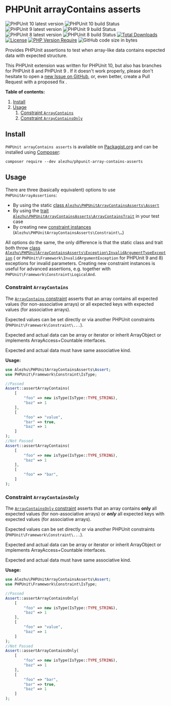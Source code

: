 # PHPUnit arrayContains asserts

![PHPUnit 10 latest version](https://img.shields.io/github/v/tag/alezhu/phpunit-array-contains-asserts?filter=10.*&label=PHPUnit%2010)
![PHPUnit 10 build Status](https://img.shields.io/github/actions/workflow/status/alezhu/phpunit-array-contains-asserts/php.yml?label=PHPUnit%2010)
![PHPUnit 9 latest version](https://img.shields.io/github/v/tag/alezhu/phpunit-array-contains-asserts?filter=9.*&label=PHPUnit%209)
![PHPUnit 9 build Status ](https://img.shields.io/github/actions/workflow/status/alezhu/phpunit-array-contains-asserts/phpunit_9.yml?label=PHPUnit%209)
![PHPUnit 8 latest version](https://img.shields.io/github/v/tag/alezhu/phpunit-array-contains-asserts?filter=8.*&label=PHPUnit%208)
![PHPUnit 8 build Status ](https://img.shields.io/github/actions/workflow/status/alezhu/phpunit-array-contains-asserts/phpunit_8.yml?label=PHPUnit%208)
[![Total Downloads](http://poser.pugx.org/alezhu/phpunit-array-contains-asserts/downloads)](https://packagist.org/packages/alezhu/phpunit-array-contains-asserts)
[![License](http://poser.pugx.org/alezhu/phpunit-array-contains-asserts/license)](https://packagist.org/packages/alezhu/phpunit-array-contains-asserts)
[![PHP Version Require](http://poser.pugx.org/alezhu/phpunit-array-contains-asserts/require/php)](https://packagist.org/packages/alezhu/phpunit-array-contains-asserts)
![GitHub code size in bytes](https://img.shields.io/github/languages/code-size/alezhu/phpunit-array-contains-asserts)

Provides PHPUnit assertions to test when array-like data contains expected data with expected structure.

This PHPUnit extension was written for PHPUnit 10, but also has branches for PHPUnit 8 and PHPUnit 9 . If it doesn't
work properly, please don't hesitate to open
a [new Issue on GitHub](https://github.com/alezhu/phpunit-array-contains-asserts/issues), or, even better, create a Pull
Request with a proposed fix .

**Table of contents:**

1. [Install](#install)
2. [Usage](#usage)
    1. [Constraint `ArrayContains`](#constraint-ArrayContains)
    2. [Constraint `ArrayContainsOnly`](#constraint-ArrayContainsOnly)

Install
-------

`PHPUnit arrayContains asserts` is available
on [Packagist.org](https://packagist.org/packages/alezhu/phpunit-array-contains-asserts) and can be installed
using [Composer](https://getcomposer.org/):

```shell
composer require --dev alezhu/phpunit-array-contains-asserts
```

Usage
-----

There are three (basically equivalent) options to use `PHPUnitArrayAssertions`:

- By using the
  static [class `Alezhu\PHPUnitArrayContainsAsserts\Assert`](https://github.com/alezhu/phpunit-array-contains-asserts/blob/main/src/Assert.php)
- By using
  the [trait `Alezhu\PHPUnitArrayContainsAsserts\ArrayContainsTrait`](https://github.com/alezhu/phpunit-array-contains-asserts/blob/main/src/ArrayContainsTrait.php)
  in your test case
- By creating
  new [constraint instances](https://github.com/alezhu/phpunit-array-contains-asserts/tree/main/src/Constraint) (`Alezhu\PHPUnitArrayContainsAsserts\Constraint\…`)

All options do the same, the only difference is that the static class and trait both
throw [class `Alezhu\PHPUnitArrayContainsAsserts\Exception\InvalidArgumentTypeException`](https://github.com/alezhu/phpunit-array-contains-asserts/blob/main/src/Exception/InvalidArgumentTypeException.php) (
or `PHPUnit\Framework\InvalidArgumentException` for PHPUnit 9 and 8) exceptions for
invalid parameters.
Creating new constraint instances is useful for advanced assertions, e.g. together
with `PHPUnit\Framework\Constraint\LogicalAnd`.

### Constraint `ArrayContains`

The [`ArrayContains` constraint](https://github.com/alezhu/phpunit-array-contains-asserts/blob/main/src/Constraint/ArrayContains.php)
asserts that an array contains all expected values (for non-associative arrays) or all expected keys with expected
values (for associative arrays).

Expected values can be set directly or via another PHPUnit constraints (`PHPUnit\Framework\Constraint\...`).

Expected and actual data can be array or iterator or inherit ArrayObject or implements ArrayAccess+Countable interfaces.

Expected and actual data must have same associative kind.

**Usage:**

```php
use Alezhu\PHPUnitArrayContainsAsserts\Assert;
use PHPUnit\Framework\Constraint\IsType;

//Passed
Assert::assertArrayContains(
    [
        "foo" => new isType(IsType::TYPE_STRING), 
        "baz" => 1
    ], 
    [
        "foo" => "value",
        "bar" => true, 
        "baz" => 1
    ]
); 
//Not Passed
Assert::assertArrayContains(
    [
        "foo" => new isType(IsType::TYPE_STRING), 
        "baz" => 1
    ], 
    [
        "foo" => "bar", 
    ]
); 
```

### Constraint `ArrayContainsOnly`

The [`ArrayContainsOnly` constraint](https://github.com/alezhu/phpunit-array-contains-asserts/blob/main/src/Constraint/ArrayContainsOnly.php)
asserts that an array contains **only** all expected values (for non-associative arrays) or ***only*** all expected keys
with expected values (for associative arrays).

Expected values can be set directly or via another PHPUnit constraints (`PHPUnit\Framework\Constraint\...`).

Expected and actual data can be array or iterator or inherit ArrayObject or implements ArrayAccess+Countable interfaces.

Expected and actual data must have same associative kind.

**Usage:**

```php
use Alezhu\PHPUnitArrayContainsAsserts\Assert;
use PHPUnit\Framework\Constraint\IsType;

//Passed
Assert::assertArrayContainsOnly(
    [
        "foo" => new isType(IsType::TYPE_STRING), 
        "baz" => 1
    ], 
    [
        "foo" => "value",
        "baz" => 1
    ]
); 
//Not Passed
Assert::assertArrayContainsOnly(
    [
        "foo" => new isType(IsType::TYPE_STRING), 
        "baz" => 1
    ], 
    [
        "foo" => "bar",
        "bar" => true, 
        "baz" => 1         
    ]
); 
```
